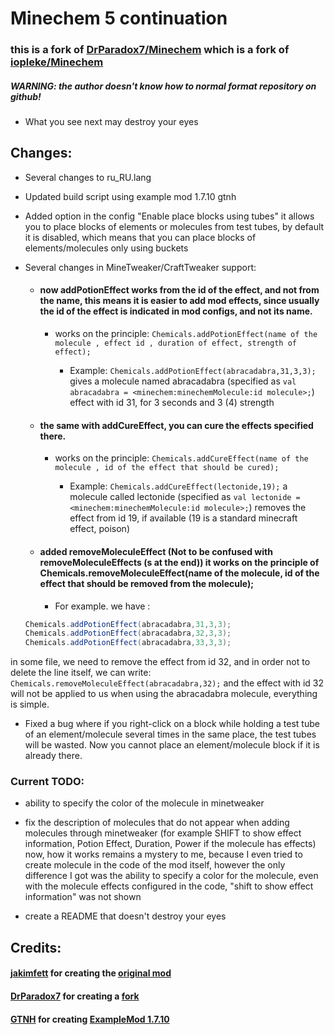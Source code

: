 # Minechem 5 continuation
### this is a fork of [DrParadox7/Minechem](https://github.com/DrParadox7/Minechem) which is a fork of [iopleke/Minechem](https://github.com/iopleke/Minechem)

##### WARNING: the author doesn't know how to normal format repository on github!
   - What you see next may destroy your eyes


## Changes:
+ Several changes to ru_RU.lang
+ Updated build script using example mod 1.7.10 gtnh
+ Added option in the config "Enable place blocks using tubes"
it allows you to place blocks of elements or molecules from test tubes, by default it is disabled, which means that you can place blocks of elements/molecules only using buckets
+ Several changes in MineTweaker/CraftTweaker support:

	- #### now addPotionEffect works from the id of the effect, and not from the name, this means it is easier to add mod effects, since usually the id of the effect is indicated in mod configs, and not its name.
	  - works on the principle:   `Chemicals.addPotionEffect(name of the molecule , effect id , duration of effect, strength of effect);`

           - Example: `Chemicals.addPotionEffect(abracadabra,31,3,3);` gives a molecule named abracadabra (specified as `val abracadabra = <minechem:minechemMolecule:id molecule>;`) effect with id 31, for 3 seconds and 3 (4) strength
	
	- #### the same with addCureEffect, you can cure the effects specified there.
      - works on the principle:   `Chemicals.addCureEffect(name of the molecule , id of the effect that should be cured);`

        - Example: `Chemicals.addCureEffect(lectonide,19);` a molecule called lectonide (specified as `val lectonide = <minechem:minechemMolecule:id molecule>;`) removes the effect from id 19, if available (19 is a standard minecraft effect, poison)
	
	- #### added removeMoleculeEffect (Not to be confused with removeMoleculeEffects (s at the end)) it works on the principle of Chemicals.removeMoleculeEffect(name of the molecule, id of the effect that should be removed from the molecule);
	    - For example. we have :
	```java
  Chemicals.addPotionEffect(abracadabra,31,3,3);
	Chemicals.addPotionEffect(abracadabra,32,3,3);
	Chemicals.addPotionEffect(abracadabra,33,3,3);
 in some file, we need to remove the effect from id 32, and in order not to delete the line itself, we can write:
	`Chemicals.removeMoleculeEffect(abracadabra,32);`
	and the effect with id 32 will not be applied to us when using the abracadabra molecule, everything is simple.




+ Fixed a bug where if you right-click on a block while holding a test tube of an element/molecule several times in the same place, the test tubes will be wasted. Now you cannot place an element/molecule block if it is already there.

### Current TODO:

+ ability to specify the color of the molecule in minetweaker

+ fix the description of molecules that do not appear when adding molecules through minetweaker (for example SHIFT to show effect information, Potion Effect, Duration, Power if the molecule has effects) now, how it works remains a mystery to me, because I even tried to create molecule in the code of the mod itself, however the only difference I got was the ability to specify a color for the molecule, even with the molecule effects configured in the code, "shift to show effect information" was not shown

+ create a README that doesn't destroy your eyes


## Credits:

#### [jakimfett](https://github.com/jakimfett) for creating the [original mod](https://github.com/iopleke/Minechem/tree/master)
#### [DrParadox7](https://github.com/DrParadox7) for creating a [fork](https://github.com/DrParadox7/Minechem)
#### [GTNH](https://github.com/GTNewHorizons) for creating [ExampleMod 1.7.10](https://github.com/GTNewHorizons/ExampleMod1.7.10)